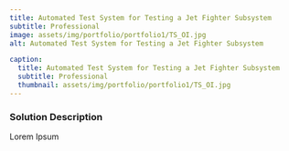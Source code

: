 ```yaml
---
title: Automated Test System for Testing a Jet Fighter Subsystem
subtitle: Professional
image: assets/img/portfolio/portfolio1/TS_OI.jpg
alt: Automated Test System for Testing a Jet Fighter Subsystem

caption:
  title: Automated Test System for Testing a Jet Fighter Subsystem
  subtitle: Professional
  thumbnail: assets/img/portfolio/portfolio1/TS_OI.jpg
---
```

### Solution Description

Lorem Ipsum 


